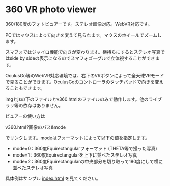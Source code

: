 # 360 VR photo viewer

360/180度のフォトビュアーです。ステレオ画像対応。WebVR対応です。

PCではマウスによって向きを変えて見られます。マウスのホイールでズームします。

スマフォではジャイロ機能で向きが変わります。横持ちにするとステレオ写真ではside by sideの表示になるのでスマフォゴーグルで立体視することができます。

OculusGo等のWebVR対応環境では、右下のVRボタンによって全天球VRモードで見ることができます。OculusGoのコントローラのタッチパッドで向きを変えることもできます。

imgとjsの下のファイルとv360.htmlのファイルのみで動作します。他のライブラリ等の依存はありません。

ビュアーの使い方は

v360.html?画像のパス&mode 

でリンクします。modeはフォーマットによって以下の値を指定します。

 - mode=0 : 360度Equirectangularフォーマット (THETA等で撮った写真)
 - mode=1 : 360度Equirectangularを上下に並べたステレオ写真
 - mode=2 : 360度Equirectangularの中央部分を切り取って180度にして横に並べたステレオ写真

具体例はサンプル [index.html](https://wakufactory.github.io/vr360/) を見てください。


